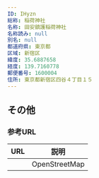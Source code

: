 ```yaml
---
ID: IHyzn
総称: 稲荷神社
名称: 田安鎮護稲荷神社
名称読み: null
別名: null
都道府県: 東京都
区域: 新宿区
緯度: 35.6887658
経度: 139.7160778
郵便番号: 1600004
住所: 東京都新宿区四谷４丁目１５
---
```


## その他

### 参考URL

| URL | 説明          |
| --- | ------------- |
|     | OpenStreetMap |
